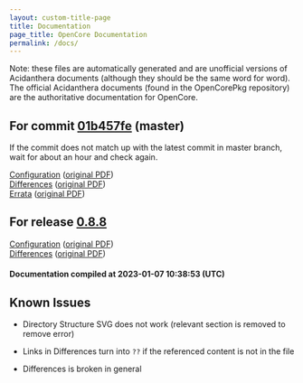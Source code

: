 ```yaml
---
layout: custom-title-page
title: Documentation
page_title: OpenCore Documentation
permalink: /docs/
---
```

Note: these files are automatically generated and are unofficial versions of Acidanthera documents (although they should be the same word for word). The official Acidanthera documents (found in the OpenCorePkg repository) are the authoritative documentation for OpenCore.

## For commit [01b457fe](https://github.com/acidanthera/OpenCorePkg/tree/01b457fe81a14b5eddcb724f3e0e102e95e1f3fd) (master)

If the commit does not match up with the latest commit in master branch, wait for about an hour and check again.

[Configuration](latest/Configuration.html) ([original PDF](https://github.com/acidanthera/OpenCorePkg/blob/01b457fe81a14b5eddcb724f3e0e102e95e1f3fd/Docs/Configuration.pdf))
<br>
[Differences](latest/Differences.html) ([original PDF](https://github.com/acidanthera/OpenCorePkg/blob/01b457fe81a14b5eddcb724f3e0e102e95e1f3fd/Docs/Differences/Differences.pdf))
<br>
[Errata](latest/Errata.html) ([original PDF](https://github.com/acidanthera/OpenCorePkg/blob/01b457fe81a14b5eddcb724f3e0e102e95e1f3fd/Docs/Errata/Errata.pdf))

## For release [0.8.8](https://github.com/acidanthera/OpenCorePkg/tree/0.8.8)

[Configuration](release/Configuration.html) ([original PDF](https://github.com/acidanthera/OpenCorePkg/blob/0.8.8/Docs/Configuration.pdf))
<br>
[Differences](release/Differences.html) ([original PDF](https://github.com/acidanthera/OpenCorePkg/blob/0.8.8/Docs/Differences/Differences.pdf))

#### Documentation compiled at 2023-01-07 10:38:53 (UTC)

## Known Issues

* Directory Structure SVG does not work (relevant section is removed to remove error)

* Links in Differences turn into `??` if the referenced content is not in the file

* Differences is broken in general
